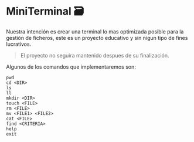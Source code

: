 # MiniTerminal 🗃️

Nuestra intención es crear una terminal lo mas optimizada posible para la gestión de ficheros, este es un proyecto educativo y sin nigun tipo de fines lucrativos.
> El proyecto no seguira mantenido despues de su finalización.

Algunos de los comandos que implementaremos son:
```
pwd
cd <DIR>
ls
ll
mkdir <DIR>
touch <FILE>
rm <FILE>
mv <FILE1> <FILE2>
cat <FILE>
find <CRITERIA>
help
exit
```
